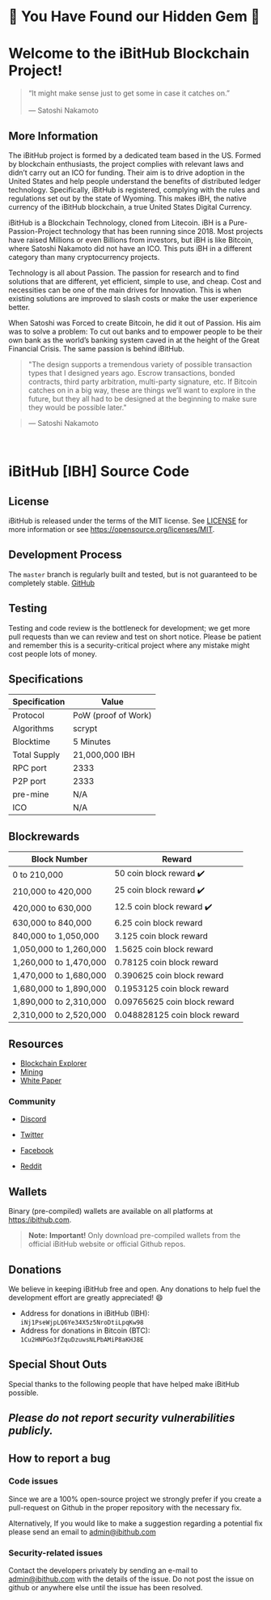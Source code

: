  # :rocket: You Have Found our Hidden Gem :rocket:
</hr>

# **Welcome to the iBitHub Blockchain Project!**


> “It might make sense just to get some in case it catches on.”</br></br>— Satoshi Nakamoto


## More Information
The iBitHub project is formed by a dedicated team based in the US. Formed by blockchain enthusiasts, the project complies with relevant laws and didn’t carry out an ICO for funding. Their aim is to drive adoption in the United States and help people understand the benefits of distributed ledger technology. Specifically, iBitHub is registered, complying with the rules and regulations set out by the state of Wyoming. This makes iBH, the native currency of the iBitHub blockchain, a true United States Digital Currency.

iBitHub is a Blockchain Technology, cloned from Litecoin. iBH is a Pure-Passion-Project technology that has been running since 2018. Most projects have raised Millions or even Billions from investors, but iBH is like Bitcoin, where Satoshi Nakamoto did not have an ICO. This puts iBH in a different category than many cryptocurrency projects.

Technology is all about Passion. The passion for research and to find solutions that are different, yet efficient, simple to use, and cheap. Cost and necessities can be one of the main drives for Innovation. This is when existing solutions are improved to slash costs or make the user experience better.

When Satoshi was Forced to create Bitcoin, he did it out of Passion. His aim was to solve a problem: To cut out banks and to empower people to be their own bank as the world’s banking system caved in at the height of the Great Financial Crisis. The same passion is behind iBitHub.

> "The design supports a tremendous variety of possible transaction types that I designed years ago. Escrow transactions, bonded contracts, third party arbitration, multi-party signature, etc. If Bitcoin catches on in a big way, these are things we’ll want to explore in the future, but they all had to be designed at the beginning to make sure they would be possible later."

>― Satoshi Nakamoto
</br>
</hr>

# iBitHub [IBH] Source Code

</hr>

## License

iBitHub is released under the terms of the MIT license. See [LICENSE](LICENSE) for more
information or see https://opensource.org/licenses/MIT.

## Development Process

The `master` branch is regularly built and tested, but is not guaranteed to be
completely stable. [GitHub](https://github.com/ibithub/ibithub) 



## Testing

Testing and code review is the bottleneck for development; we get more pull requests than we can review and test on short notice. Please be patient and remember this is a security-critical project where any mistake might cost people lots of money.

## Specifications
Specification | Value
--- | ---
Protocol | PoW (proof of Work)
Algorithms | scrypt
Blocktime | 5 Minutes
Total Supply | 21,000,000 IBH
RPC port | 2333
P2P port | 2333
pre-mine | N/A
ICO | N/A

## Blockrewards
Block Number | Reward
--- | ---
0 to 210,000 | 50 coin block reward ✔️
210,000 to 420,000 | 25 coin block reward ✔️
420,000 to 630,000 | 12.5 coin block reward ✔️
630,000 to 840,000 | 6.25 coin block reward
840,000 to 1,050,000 | 3.125 coin block reward
1,050,000 to 1,260,000 | 1.5625 coin block reward
1,260,000 to 1,470,000 | 0.78125 coin block reward
1,470,000 to 1,680,000 | 0.390625 coin block reward
1,680,000 to 1,890,000 | 0.1953125 coin block reward
1,890,000 to 2,310,000 | 0.09765625 coin block reward
2,310,000  to 2,520,000 | 0.048828125 coin block reward


## Resources

* [Blockchain Explorer](http://explorer.ibithub.com:12555/)
* [Mining](https://miningpoolstats.stream/ibithub)
* [White Paper](https://docs.wixstatic.com/ugd/08915d_c3beeb41435949099d2bd4a30340a3cc.pdf)

### Community


* [Discord](https://discord.gg/KfS3FSf)

* [Twitter](https://twitter.com/goplayonline)
* [Facebook](https://www.facebook.com/IBITHUB/)
* [Reddit](https://www.reddit.com/user/iBitHub)

## Wallets

Binary (pre-compiled) wallets are available on all platforms at [https:/ibithub.com](https://www.ibithub.com/).

> **Note:** **Important!** Only download pre-compiled wallets from the official iBitHub website or official Github repos.



## Donations

We believe in keeping iBitHub free and open. Any donations to help fuel the development effort are greatly appreciated! :smile:

* Address for donations in iBitHub (IBH): `iNj1PseWjpLQ6Ye34X5z5NroDtiLpqKw98`
* Address for donations in Bitcoin (BTC): `1Cu2HNPGo3fZquDzuwsNLPbAMiP8aKHJ8E`

## Special Shout Outs

Special thanks to the following people that have helped make iBitHub possible.




## _Please do not report security vulnerabilities publicly._


## How to report a bug

### Code issues

Since we are a 100% open-source project we strongly prefer if you create a pull-request on Github in the proper repository with the necessary fix.

Alternatively, If you would like to make a suggestion regarding a potential fix please send an email to admin@ibithub.com


### Security-related issues

Contact the developers privately by sending an e-mail to admin@ibithub.com with the details of the issue. Do not post the issue on github or anywhere else until the issue has been resolved.

